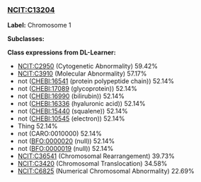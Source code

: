 
### [NCIT:C13204](http://purl.obolibrary.org/obo/NCIT_C13204)
**Label:** Chromosome 1

**Subclasses:** 

**Class expressions from DL-Learner:**

- [NCIT:C2950](http://purl.obolibrary.org/obo/NCIT_C2950) (Cytogenetic Abnormality) 59.42%
- [NCIT:C3910](http://purl.obolibrary.org/obo/NCIT_C3910) (Molecular Abnormality) 57.17%
- not ([CHEBI:16541](http://purl.obolibrary.org/obo/CHEBI_16541) (protein polypeptide chain)) 52.14%
- not ([CHEBI:17089](http://purl.obolibrary.org/obo/CHEBI_17089) (glycoprotein)) 52.14%
- not ([CHEBI:16990](http://purl.obolibrary.org/obo/CHEBI_16990) (bilirubin)) 52.14%
- not ([CHEBI:16336](http://purl.obolibrary.org/obo/CHEBI_16336) (hyaluronic acid)) 52.14%
- not ([CHEBI:15440](http://purl.obolibrary.org/obo/CHEBI_15440) (squalene)) 52.14%
- not ([CHEBI:10545](http://purl.obolibrary.org/obo/CHEBI_10545) (electron)) 52.14%
- Thing 52.14%
- not (CARO:0010000) 52.14%
- not ([BFO:0000020](http://purl.obolibrary.org/obo/BFO_0000020) (null)) 52.14%
- not ([BFO:0000019](http://purl.obolibrary.org/obo/BFO_0000019) (null)) 52.14%
- [NCIT:C36541](http://purl.obolibrary.org/obo/NCIT_C36541) (Chromosomal Rearrangement) 39.73%
- [NCIT:C3420](http://purl.obolibrary.org/obo/NCIT_C3420) (Chromosomal Translocation) 34.58%
- [NCIT:C6825](http://purl.obolibrary.org/obo/NCIT_C6825) (Numerical Chromosomal Abnormality) 22.69%


